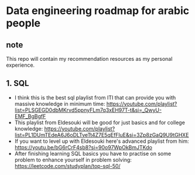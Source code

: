 # Data engineering roadmap for arabic people
## note
This repo will contain my recommendation resources as my personal experience.

## 1. SQL
- I think this is the best sql playlist from ITI that can provide you with massive knowledge in minimum time:
  https://youtube.com/playlist?list=PLSGEGD0dbMKrvd5ppnyFLm7q3xEH97T-t&si=_QwyU-EMF_BgBgfF
- This playlist from Eldesouki will be good for just basics and for college knowledge:
   https://youtube.com/playlist?list=PL1DUmTEdeA6J6oDLTveTt4Z7E5qEfFluE&si=3Zp8zGaQ9U9tGHXE
-  If you want to level up with Eldesouki here's advanced playlist from him:
   https://youtu.be/bG6rCrF4sb8?si=90o97WpOkBmJTKdo
- After finishing learning SQL basics you have to practise on some problem to enhance yourself in problem solving:
   https://leetcode.com/studyplan/top-sql-50/
